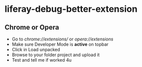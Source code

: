 # liferay-debug-better-extension

## Chrome or Opera

* Go to *chrome://extensions/* or *opera://extensions*
* Make sure Developer Mode is **active** on topbar
* Click in Load unpacked
* Browse to your folder project and upload it
* Test and tell me if worked 4u
